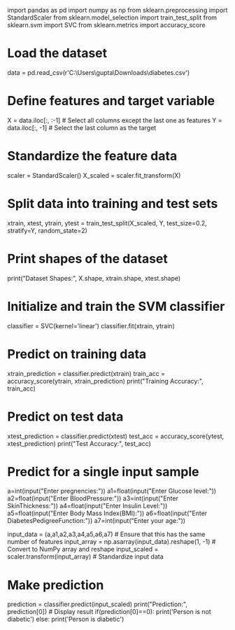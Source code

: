 import pandas as pd
import numpy as np
from sklearn.preprocessing import StandardScaler
from sklearn.model_selection import train_test_split
from sklearn.svm import SVC
from sklearn.metrics import accuracy_score

# Load the dataset
data = pd.read_csv(r'C:\\Users\\gupta\\Downloads\\diabetes.csv')

# Define features and target variable
X = data.iloc[:, :-1]  # Select all columns except the last one as features
Y = data.iloc[:, -1]   # Select the last column as the target

# Standardize the feature data
scaler = StandardScaler()
X_scaled = scaler.fit_transform(X)

# Split data into training and test sets
xtrain, xtest, ytrain, ytest = train_test_split(X_scaled, Y, test_size=0.2, stratify=Y, random_state=2)

# Print shapes of the dataset
print("Dataset Shapes:", X.shape, xtrain.shape, xtest.shape)

# Initialize and train the SVM classifier
classifier = SVC(kernel='linear')
classifier.fit(xtrain, ytrain)

# Predict on training data
xtrain_prediction = classifier.predict(xtrain)
train_acc = accuracy_score(ytrain, xtrain_prediction)
print("Training Accuracy:", train_acc)

# Predict on test data
xtest_prediction = classifier.predict(xtest)
test_acc = accuracy_score(ytest, xtest_prediction)
print("Test Accuracy:", test_acc)

# Predict for a single input sample
a=int(input("Enter pregnencies:"))
a1=float(input("Enter Glucose level:"))
a2=float(input("Enter BloodPressure:"))
a3=int(input("Enter SkinThickness:"))
a4=float(input("Enter Insulin Level:"))
a5=float(input("Enter Body Mass Index(BMI):"))
a6=float(input("Enter DiabetesPedigreeFunction:"))
a7=int(input("Enter your age:"))

input_data = (a,a1,a2,a3,a4,a5,a6,a7)  # Ensure that this has the same number of features
input_array = np.asarray(input_data).reshape(1, -1)  # Convert to NumPy array and reshape
input_scaled = scaler.transform(input_array)  # Standardize input data

# Make prediction
prediction = classifier.predict(input_scaled)
print("Prediction:", prediction[0])  # Display result
if(prediction[0]==0):
    print('Person is not diabetic')
else:
    print('Person is diabetic')
